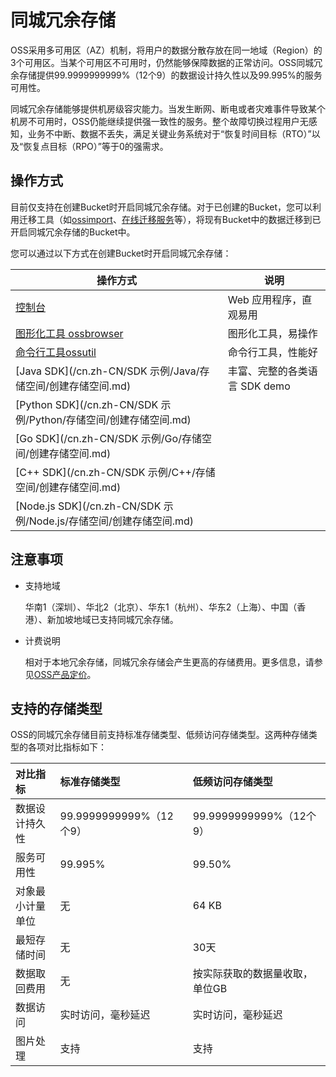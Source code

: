 # 同城冗余存储

OSS采用多可用区（AZ）机制，将用户的数据分散存放在同一地域（Region）的3个可用区。当某个可用区不可用时，仍然能够保障数据的正常访问。OSS同城冗余存储提供99.9999999999%（12个9）的数据设计持久性以及99.995%的服务可用性。

同城冗余存储能够提供机房级容灾能力。当发生断网、断电或者灾难事件导致某个机房不可用时，OSS仍能继续提供强一致性的服务。整个故障切换过程用户无感知，业务不中断、数据不丢失，满足关键业务系统对于“恢复时间目标（RTO）”以及“恢复点目标（RPO）”等于0的强需求。

## 操作方式

目前仅支持在创建Bucket时开启同城冗余存储。对于已创建的Bucket，您可以利用迁移工具（如[ossimport](/cn.zh-CN/常用工具/数据迁移工具ossimport/说明及配置.md)、[在线迁移服务]()等），将现有Bucket中的数据迁移到已开启同城冗余存储的Bucket中。

您可以通过以下方式在创建Bucket时开启同城冗余存储：

|操作方式|说明|
|----|--|
|[控制台](/cn.zh-CN/控制台用户指南/存储空间管理/创建存储空间.md)|Web 应用程序，直观易用|
|[图形化工具 ossbrowser](/cn.zh-CN/常用工具/图形化管理工具ossbrowser/快速开始.md)|图形化工具，易操作|
|[命令行工具ossutil](/cn.zh-CN/常用工具/命令行工具ossutil/常用命令/mb.md)|命令行工具，性能好|
|[Java SDK](/cn.zh-CN/SDK 示例/Java/存储空间/创建存储空间.md)|丰富、完整的各类语言 SDK demo|
|[Python SDK](/cn.zh-CN/SDK 示例/Python/存储空间/创建存储空间.md)|
|[Go SDK](/cn.zh-CN/SDK 示例/Go/存储空间/创建存储空间.md)|
|[C++ SDK](/cn.zh-CN/SDK 示例/C++/存储空间/创建存储空间.md)|
|[Node.js SDK](/cn.zh-CN/SDK 示例/Node.js/存储空间/创建存储空间.md)|

## 注意事项

-   支持地域

    华南1（深圳）、华北2（北京）、华东1（杭州）、华东2（上海）、中国（香港）、新加坡地域已支持同城冗余存储。

-   计费说明

    相对于本地冗余存储，同城冗余存储会产生更高的存储费用。更多信息，请参见[OSS产品定价](https://www.aliyun.com/price/product#/oss/detail)。


## 支持的存储类型

OSS的同城冗余存储目前支持标准存储类型、低频访问存储类型。这两种存储类型的各项对比指标如下：

|对比指标|标准存储类型|低频访问存储类型|
|:---|:-----|:-------|
|数据设计持久性|99.9999999999%（12个9）|99.9999999999%（12个9）|
|服务可用性|99.995%|99.50%|
|对象最小计量单位|无|64 KB|
|最短存储时间|无|30天|
|数据取回费用|无|按实际获取的数据量收取，单位GB|
|数据访问|实时访问，毫秒延迟|实时访问，毫秒延迟|
|图片处理|支持|支持|

